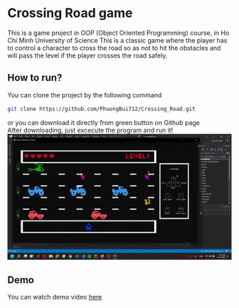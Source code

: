 # Crossing Road game
This is a game project in OOP (Object Oriented Programming) course, in Ho Chi Minh University of Science
This is a classic game where the player has to control a character to cross the road so as not to hit the obstacles and will pass the level if the player crosses the road safely.

## How to run?
You can clone the project by the following command
```bash
git clone https://github.com/PhuongBui712/Crossing_Road.git
```
or you can download it directly from green button on Github page  
After downloading, just excecute the program and run it!
![Crossing Road demo](image/demo.png)  

## Demo
You can watch demo video [here](https://youtu.be/sKwQsDRi4Ps)